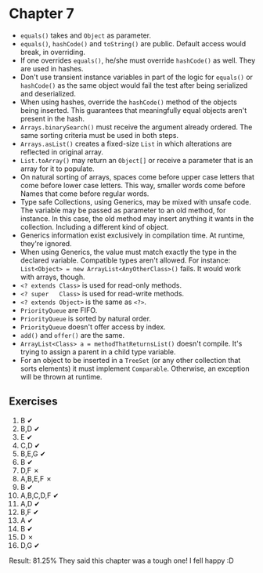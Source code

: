 Chapter 7
=========

* `equals()` takes and `Object` as parameter.
* `equals()`, `hashCode()` and `toString()` are public. Default access would break, in overriding.
* If one overrides `equals()`, he/she must override `hashCode()` as well. They are used in hashes.
* Don't use transient instance variables in part of the logic for `equals()` or `hashCode()` as the same object would fail the test after being serialized and deserialized.
* When using hashes, override the `hashCode()` method of the objects being inserted. This guarantees that meaningfully equal objects aren't present in the hash.
* `Arrays.binarySearch()` must receive the argument already ordered. The same sorting criteria must be used in both steps.
* `Arrays.asList()` creates a fixed-size `List` in which alterations are reflected in original array.
* `List.toArray()` may return an `Object[]` or receive a parameter that is an array for it to populate.
* On natural sorting of arrays, spaces come before upper case letters that come before lower case letters. This way, smaller words come before Names that come before regular words.
* Type safe Collections, using Generics, may be mixed with unsafe code. The variable may be passed as parameter to an old method, for instance. In this case, the old method may insert anything it wants in the collection. Including a different kind of object.
* Generics information exist exclusively in compilation time. At runtime, they're ignored.
* When using Generics, the value must match exactly the type in the declared variable. Compatible types aren't allowed. For instance: `List<Object> = new ArrayList<AnyOtherClass>()` fails. It would work with arrays, though.
* `<? extends Class>` is used for read-only methods.
* `<? super   Class>` is used for read-write methods.
* `<? extends Object>` is the same as `<?>`.
* `PriorityQueue` are FIFO.
* `PriorityQueue` is sorted by natural order.
* `PriorityQueue` doesn't offer access by index.
* `add()` and `offer()` are the same.
* `ArrayList<Class> a = methodThatReturnsList()` doesn't compile. It's trying to assign a parent in a child type variable.
* For an object to be inserted in a `TreeSet` (or any other collection that sorts elements) it must implement `Comparable`. Otherwise, an exception will be thrown at runtime.

Exercises
---------

1.  B         ✔
2.  B,D       ✔
3.  E         ✔
4.  C,D       ✔
5.  B,E,G     ✔
6.  B         ✔
7.  D,F       ✗
8.  A,B,E,F   ✗
9.  B         ✔
10. A,B,C,D,F ✔
11. A,D       ✔
12. B,F       ✔
13. A         ✔
14. B         ✔
15. D         ✗
16. D,G       ✔

Result: 81.25% They said this chapter was a tough one! I fell happy :D
